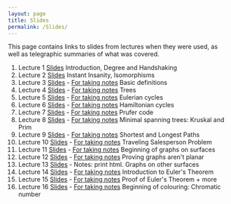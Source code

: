 ```yaml
---
layout: page
title: Slides
permalink: /Slides/
---
```


This page contains links to slides from lectures when they were used, as well as telegraphic summaries of what was covered.

1. Lecture 1 [Slides](../Slides/Lecture1.html) Introduction, Degree and Handshaking
2. Lecture 2 [Slides](../Slides/Lecture2.html) Instant Insanity, Isomorphisms
3. Lecture 3 [Slides](../Slides/Lecture3.pdf) - [For taking notes](../Slides/print_Lecture3.pdf) Basic definitions
4. Lecture 4 [Slides](../Slides/Lecture4.pdf) - [For taking notes](../Slides/print_Lecture4.pdf) Trees
5. Lecture 5 [Slides](../Slides/Lecture5.pdf) - [For taking notes](../Slides/print_Lecture5.pdf) Eulerian cycles
6. Lecture 6 [Slides](../Slides/Lecture6.pdf) - [For taking notes](../Slides/print_Lecture6.pdf) Hamiltonian cycles
7. Lecture 7 [Slides](../Slides/Lecture7.pdf) - [For taking notes](../Slides/print_Lecture7.pdf) Prufer code
8. Lecture 8 [Slides](../Slides/Lecture8.pdf) - [For taking notes](../Slides/print_Lecture8.pdf) Minimal spanning trees: Kruskal and Prim
9. Lecture 9 [Slides](../Slides/Lecture9.pdf) - [For taking notes](../Slides/print_Lecture9.pdf) Shortest and Longest Paths
10. Lecture 10 [Slides](../Slides/Lecture10.pdf) - [For taking notes](../Slides/print_Lecture10.pdf) Traveling Salesperson Problem
11. Lecture 11 [Slides](../Slides/Lecture11.pdf) - [For taking notes](../Slides/print_Lecture11.pdf) Beginning of graphs on surfaces
12. Lecture 12 [Slides](../Slides/Lecture12.pdf) - [For taking notes](../Slides/print_Lecture12.pdf) Proving graphs aren't planar
13. Lecture 13 [Slides](../Slides/Lecture13.html) - Notes: print html. Graphs on other surfaces
14. Lecture 14 [Slides](../Slides/Lecture14.pdf) - [For taking notes](../Slides/print_Lecture14.pdf) Introduction to Euler's Theorem
15. Lecture 15 [Slides](../Slides/Lecture15.pdf) - [For taking notes](../Slides/print_Lecture15.pdf) Proof of Euler's Theorem + more
16. Lecture 16 [Slides](../Slides/Lecture16.pdf) - [For taking notes](../Slides/print_Lecture16.pdf) Beginning of colouring: Chromatic number